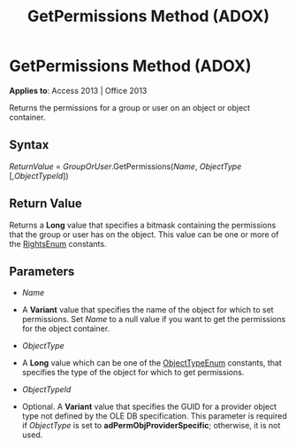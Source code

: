 ﻿---
title: GetPermissions Method (ADOX)
TOCTitle: GetPermissions Method (ADOX)
ms:assetid: 98a2b2b6-a8af-15ee-b052-622a6f0661b9
ms:mtpsurl: https://msdn.microsoft.com/library/JJ249683(v=office.15)
ms:contentKeyID: 48546496
ms.date: 09/18/2015
mtps_version: v=office.15
---

# GetPermissions Method (ADOX)


**Applies to**: Access 2013 | Office 2013


Returns the permissions for a group or user on an object or object container.

## Syntax

*ReturnValue* = *GroupOrUser*.GetPermissions(*Name*, *ObjectType* \[,*ObjectTypeId*\])

## Return Value

Returns a **Long** value that specifies a bitmask containing the permissions that the group or user has on the object. This value can be one or more of the [RightsEnum](rightsenum.md) constants.

## Parameters

  - *Name*

  - A **Variant** value that specifies the name of the object for which to set permissions. Set *Name* to a null value if you want to get the permissions for the object container.

  - *ObjectType*

  - A **Long** value which can be one of the [ObjectTypeEnum](objecttypeenum.md) constants, that specifies the type of the object for which to get permissions.

  - *ObjectTypeId*

  - Optional. A **Variant** value that specifies the GUID for a provider object type not defined by the OLE DB specification. This parameter is required if *ObjectType* is set to **adPermObjProviderSpecific**; otherwise, it is not used.

